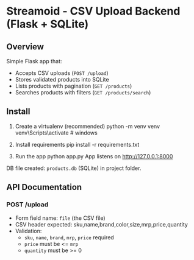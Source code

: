 # Streamoid - CSV Upload Backend (Flask + SQLite)

## Overview
Simple Flask app that:
- Accepts CSV uploads (`POST /upload`)
- Stores validated products into SQLite
- Lists products with pagination (`GET /products`)
- Searches products with filters (`GET /products/search`)

## Install
1. Create a virtualenv (recommended)
   python -m venv venv
   venv\Scripts\activate       # windows

2. Install requirements
   pip install -r requirements.txt

3. Run the app
   python app.py
   App listens on http://127.0.0.1:8000

DB file created: `products.db` (SQLite) in project folder.

## API Documentation

### POST /upload
- Form field name: `file` (the CSV file)
- CSV header expected: sku,name,brand,color,size,mrp,price,quantity
- Validation:
  - `sku`, `name`, `brand`, `mrp`, `price` required
  - `price` must be <= `mrp`
  - `quantity` must be >= 0
